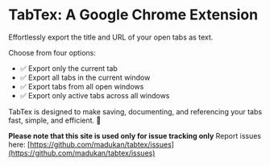# TabTex: A Google Chrome Extension

Effortlessly export the title and URL of your open tabs as text.

Choose from four options:
- ✅ Export only the current tab
- ✅ Export all tabs in the current window
- ✅ Export tabs from all open windows
- ✅ Export only active tabs across all windows

TabTex is designed to make saving, documenting, and referencing your tabs fast, simple, and efficient. 🚀


**Please note that this site is used only for issue tracking only**
Report issues here: [https://github.com/madukan/tabtex/issues](https://github.com/madukan/tabtex/issues)
